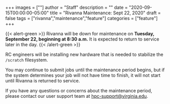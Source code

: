 +++
images = [""]
author = "Staff"
description = ""
date = "2020-09-15T00:00:00-05:00"
title = "Rivanna Maintenance: Sept 22, 2020"
draft = false
tags = ["rivanna","maintenance","feature"]
categories = ["feature"]
+++

{{< alert-green >}}
Rivanna will be down for maintenance on <strong>Tuesday, September 22, beginning at 8:30 a.m.</strong> It is expected to return to service later in the day.
{{< /alert-green >}}

RC engineers will be installing new hardware that is needed to stabilize the `/scratch` filesystem.

You may continue to submit jobs until the maintenance period begins, but if the system determines your job will not have time to finish, it will not start until Rivanna is returned to service.

If you have any questions or concerns about the maintenance period, please contact our user support team at hpc-support@virginia.edu.
